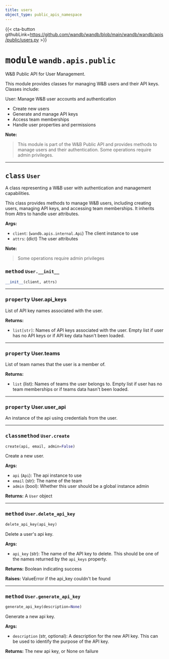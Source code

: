 ```yaml
---
title: users
object_type: public_apis_namespace
---
```


{{< cta-button githubLink=https://github.com/wandb/wandb/blob/main/wandb/wandb/apis/public/users.py >}}




# <kbd>module</kbd> `wandb.apis.public`
W&B Public API for User Management. 

This module provides classes for managing W&B users and their API keys. Classes include: 

User: Manage W&B user accounts and authentication 
- Create new users 
- Generate and manage API keys 
- Access team memberships 
- Handle user properties and permissions 



**Note:**

> This module is part of the W&B Public API and provides methods to manage users and their authentication. Some operations require admin privileges. 



---

## <kbd>class</kbd> `User`
A class representing a W&B user with authentication and management capabilities. 

This class provides methods to manage W&B users, including creating users, managing API keys, and accessing team memberships. It inherits from Attrs to handle user attributes. 



**Args:**
 
 - `client`:  (`wandb.apis.internal.Api`) The client instance to use 
 - `attrs`:  (dict) The user attributes 



**Note:**

> Some operations require admin privileges 

### <kbd>method</kbd> `User.__init__`

```python
__init__(client, attrs)
```






---

### <kbd>property</kbd> User.api_keys

List of API key names associated with the user. 



**Returns:**
 
 - `list[str]`:  Names of API keys associated with the user. Empty list if user  has no API keys or if API key data hasn't been loaded. 

---

### <kbd>property</kbd> User.teams

List of team names that the user is a member of. 



**Returns:**
 
 - `list` (list):  Names of teams the user belongs to. Empty list if user has no  team memberships or if teams data hasn't been loaded. 

---

### <kbd>property</kbd> User.user_api

An instance of the api using credentials from the user. 



---

### <kbd>classmethod</kbd> `User.create`

```python
create(api, email, admin=False)
```

Create a new user. 



**Args:**
 
 - `api` (`Api`):  The api instance to use 
 - `email` (str):  The name of the team 
 - `admin` (bool):  Whether this user should be a global instance admin 



**Returns:**
 A `User` object 

---

### <kbd>method</kbd> `User.delete_api_key`

```python
delete_api_key(api_key)
```

Delete a user's api key. 



**Args:**
 
 - `api_key` (str):  The name of the API key to delete. This should be  one of the names returned by the `api_keys` property. 



**Returns:**
 Boolean indicating success 



**Raises:**
 ValueError if the api_key couldn't be found 

---

### <kbd>method</kbd> `User.generate_api_key`

```python
generate_api_key(description=None)
```

Generate a new api key. 



**Args:**
 
 - `description` (str, optional):  A description for the new API key. This can be  used to identify the purpose of the API key. 



**Returns:**
 The new api key, or None on failure 


